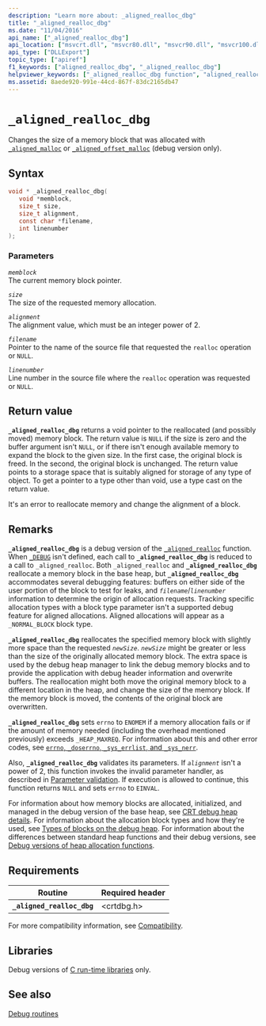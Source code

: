 ```yaml
---
description: "Learn more about: _aligned_realloc_dbg"
title: "_aligned_realloc_dbg"
ms.date: "11/04/2016"
api_name: ["_aligned_realloc_dbg"]
api_location: ["msvcrt.dll", "msvcr80.dll", "msvcr90.dll", "msvcr100.dll", "msvcr100_clr0400.dll", "msvcr110.dll", "msvcr110_clr0400.dll", "msvcr120.dll", "msvcr120_clr0400.dll", "ucrtbase.dll"]
api_type: ["DLLExport"]
topic_type: ["apiref"]
f1_keywords: ["aligned_realloc_dbg", "_aligned_realloc_dbg"]
helpviewer_keywords: ["_aligned_realloc_dbg function", "aligned_realloc_dbg function"]
ms.assetid: 8aede920-991e-44cd-867f-83dc2165db47
---
```

# `_aligned_realloc_dbg`

Changes the size of a memory block that was allocated with [`_aligned_malloc`](aligned-malloc.md) or [`_aligned_offset_malloc`](aligned-offset-malloc.md) (debug version only).

## Syntax

```C
void * _aligned_realloc_dbg(
   void *memblock,
   size_t size,
   size_t alignment,
   const char *filename,
   int linenumber
);
```

### Parameters

*`memblock`*\
The current memory block pointer.

*`size`*\
The size of the requested memory allocation.

*`alignment`*\
The alignment value, which must be an integer power of 2.

*`filename`*\
Pointer to the name of the source file that requested the `realloc` operation or `NULL`.

*`linenumber`*\
Line number in the source file where the `realloc` operation was requested or `NULL`.

## Return value

**`_aligned_realloc_dbg`** returns a void pointer to the reallocated (and possibly moved) memory block. The return value is `NULL` if the size is zero and the buffer argument isn't `NULL`, or if there isn't enough available memory to expand the block to the given size. In the first case, the original block is freed. In the second, the original block is unchanged. The return value points to a storage space that is suitably aligned for storage of any type of object. To get a pointer to a type other than void, use a type cast on the return value.

It's an error to reallocate memory and change the alignment of a block.

## Remarks

**`_aligned_realloc_dbg`** is a debug version of the [`_aligned_realloc`](aligned-realloc.md) function. When [`_DEBUG`](../debug.md) isn't defined, each call to **`_aligned_realloc_dbg`** is reduced to a call to `_aligned_realloc`. Both `_aligned_realloc` and **`_aligned_realloc_dbg`** reallocate a memory block in the base heap, but **`_aligned_realloc_dbg`** accommodates several debugging features: buffers on either side of the user portion of the block to test for leaks, and *`filename`*/*`linenumber`* information to determine the origin of allocation requests. Tracking specific allocation types with a block type parameter isn't a supported debug feature for aligned allocations. Aligned allocations will appear as a `_NORMAL_BLOCK` block type.

**`_aligned_realloc_dbg`** reallocates the specified memory block with slightly more space than the requested *`newSize`*. *`newSize`* might be greater or less than the size of the originally allocated memory block. The extra space is used by the debug heap manager to link the debug memory blocks and to provide the application with debug header information and overwrite buffers. The reallocation might both move the original memory block to a different location in the heap, and change the size of the memory block. If the memory block is moved, the contents of the original block are overwritten.

**`_aligned_realloc_dbg`** sets `errno` to `ENOMEM` if a memory allocation fails or if the amount of memory needed (including the overhead mentioned previously) exceeds `_HEAP_MAXREQ`. For information about this and other error codes, see [`errno`, `_doserrno`, `_sys_errlist`, and `_sys_nerr`](../errno-doserrno-sys-errlist-and-sys-nerr.md).

Also, **`_aligned_realloc_dbg`** validates its parameters. If *`alignment`* isn't a power of 2, this function invokes the invalid parameter handler, as described in [Parameter validation](../parameter-validation.md). If execution is allowed to continue, this function returns `NULL` and sets `errno` to `EINVAL`.

For information about how memory blocks are allocated, initialized, and managed in the debug version of the base heap, see [CRT debug heap details](/visualstudio/debugger/crt-debug-heap-details). For information about the allocation block types and how they're used, see [Types of blocks on the debug heap](/visualstudio/debugger/crt-debug-heap-details). For information about the differences between standard heap functions and their debug versions, see [Debug versions of heap allocation functions](/visualstudio/debugger/debug-versions-of-heap-allocation-functions).

## Requirements

|Routine|Required header|
|-------------|---------------------|
|**`_aligned_realloc_dbg`**|\<crtdbg.h>|

For more compatibility information, see [Compatibility](../compatibility.md).

## Libraries

Debug versions of [C run-time libraries](../crt-library-features.md) only.

## See also

[Debug routines](../debug-routines.md)
